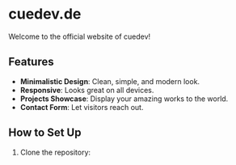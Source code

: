 # cuedev.de

Welcome to the official website of cuedev!

## Features

- **Minimalistic Design**: Clean, simple, and modern look.
- **Responsive**: Looks great on all devices.
- **Projects Showcase**: Display your amazing works to the world.
- **Contact Form**: Let visitors reach out.

## How to Set Up

1. Clone the repository:
